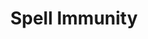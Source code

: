 ---
title: "Spell Immunity"

spell:
  schools:
    - name:        "Abjuration"
      subschools:  []
      descriptors: []
  classes:
    - name:  "Cleric"
      abbr:  "Clr"
      level: 4
  domains:
    - name:  "Protection"
      abbr:  "Protection"
      level: 4
    - name:  "Strength"
      abbr:  "Strength"
      level: 4
  components:         [V, S, DF]
  castingTime:        "1 standard action"
  range:              "Touch"
  target:             "Creature touched"
  duration:           "10 min./level"
  savingThrow:        "Will negates (harmless)"
  spellResistance:    "Yes (harmless)"
  description:        |
    The warded creature is immune to the effects of one specified spell for every four levels you have. The spells must be of 4th level or lower. The warded creature effectively has unbeatable spell resistance regarding the specified spell or spells. Naturally, that immunity doesn't protect a creature from spells for which spell resistance doesn't apply. Spell immunity protects against spells, spell-like effects of magic items, and innate spell-like abilities of creatures. It does not protect against supernatural or extraordinary abilities, such as breath weapons or gaze attacks.

    Only a particular spell can be protected against, not a certain domain or school of spells or a group of spells that are similar in effect.

    A creature can have only one spell immunity or greater spell immunity spell in effect on it at a time.
---